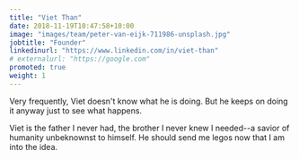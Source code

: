 ```yaml
---
title: "Viet Than"
date: 2018-11-19T10:47:58+10:00
image: "images/team/peter-van-eijk-711986-unsplash.jpg"
jobtitle: "Founder"
linkedinurl: "https://www.linkedin.com/in/viet-than"
# externalurl: "https://google.com"
promoted: true
weight: 1
---
```


Very frequently, Viet doesn't know what he is doing. But he keeps on doing it anyway just to see what happens.

Viet is the father I never had, the brother I never knew I needed--a savior of humanity unbeknownst to himself. He should send me legos now that I am into the idea.